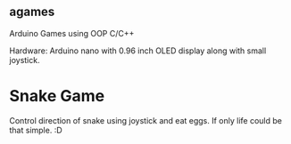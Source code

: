 ## agames
Arduino Games using OOP C/C++ 

Hardware:
  Arduino nano with 0.96 inch OLED display along with small joystick.

# Snake Game
Control direction of snake using joystick and eat eggs. If only life could be that simple. :D
